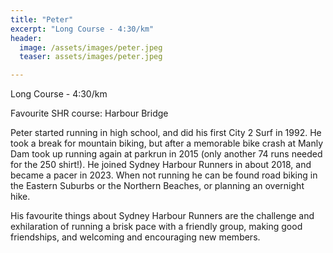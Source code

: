 ```yaml
---
title: "Peter"
excerpt: "Long Course - 4:30/km"
header:
  image: /assets/images/peter.jpeg
  teaser: assets/images/peter.jpeg

---
```


Long Course - 4:30/km

Favourite SHR course: Harbour Bridge

Peter started running in high school, and did his first City 2 Surf in 1992. He took a break for mountain biking, but after a memorable bike crash at Manly Dam took up running again at parkrun in 2015 (only another 74 runs needed for the 250 shirt!). He joined Sydney Harbour Runners in about 2018, and became a pacer in 2023. When not running he can be found road biking in the Eastern Suburbs or the Northern Beaches, or planning an overnight hike.

His favourite things about Sydney Harbour Runners are the challenge and exhilaration of running a brisk pace with a friendly group, making good friendships, and welcoming and encouraging new members.
